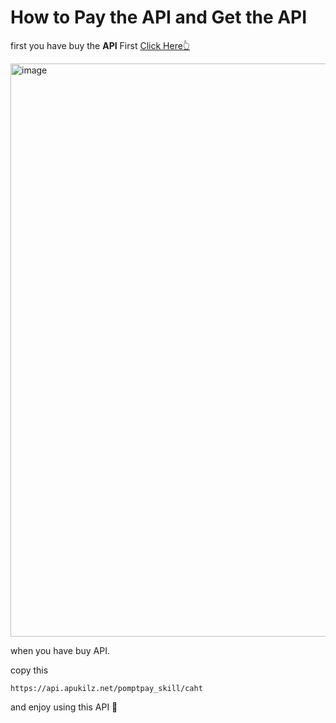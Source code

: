 # How to Pay the API and Get the API

first you have buy the **API** First [Click Here👆](https://apukilz.net)

<img width="1305" height="917" alt="image" src="https://github.com/user-attachments/assets/d2fcf89b-514b-45cb-ba49-74d27649506d" />

when you have buy API.


copy this
```
https://api.apukilz.net/pomptpay_skill/caht
```
and enjoy using this API 🥰
